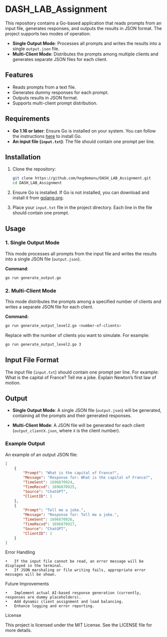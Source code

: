# DASH_LAB_Assignment

This repository contains a Go-based application that reads prompts from an input file, generates responses, and outputs the results in JSON format. The project supports two modes of operation:

- **Single Output Mode**: Processes all prompts and writes the results into a single `output.json` file.
- **Multi-Client Mode**: Distributes the prompts among multiple clients and generates separate JSON files for each client.

## Features

- Reads prompts from a text file.
- Generates dummy responses for each prompt.
- Outputs results in JSON format.
- Supports multi-client prompt distribution.

## Requirements

- **Go 1.16 or later**: Ensure Go is installed on your system. You can follow the instructions [here](https://golang.org/doc/install) to install Go.
- **An input file (`input.txt`)**: The file should contain one prompt per line.

## Installation

1. Clone the repository:
    ```bash
    git clone https://github.com/hegdemanu/DASH_LAB_Assignment.git
    cd DASH_LAB_Assignment
    ```

2. Ensure Go is installed. If Go is not installed, you can download and install it from [golang.org](https://golang.org).

3. Place your `input.txt` file in the project directory. Each line in the file should contain one prompt.

## Usage

### 1. Single Output Mode
This mode processes all prompts from the input file and writes the results into a single JSON file (`output.json`).

**Command**:
```bash
go run generate_output.go
```
### 2. Multi-Client Mode

This mode distributes the prompts among a specified number of clients and writes a separate JSON file for each client.

**Command:**

```bash
go run generate_output_level2.go <number-of-clients>
```
Replace <number-of-clients> with the number of clients you want to simulate. For example:
```bash
go run generate_output_level2.go 3
```

## Input File Format

The input file (`input.txt`) should contain one prompt per line. For example:
What is the capital of France?
Tell me a joke.
Explain Newton’s first law of motion.

## Output

- **Single Output Mode**: A single JSON file (`output.json`) will be generated, containing all the prompts and their generated responses.
  
- **Multi-Client Mode**: A JSON file will be generated for each client (`output_clientX.json`, where `X` is the client number).

### Example Output

An example of an output JSON file:

```json
[
    {
        "Prompt": "What is the capital of France?",
        "Message": "Response for: What is the capital of France?",
        "TimeSent": 1696870924,
        "TimeRecvd": 1696870925,
        "Source": "ChatGPT",
        "ClientID": 1
    },
    {
        "Prompt": "Tell me a joke.",
        "Message": "Response for: Tell me a joke.",
        "TimeSent": 1696870926,
        "TimeRecvd": 1696870927,
        "Source": "ChatGPT",
        "ClientID": 1
    }
]

```
Error Handling

	•	If the input file cannot be read, an error message will be displayed in the terminal.
	•	If JSON marshaling or file writing fails, appropriate error messages will be shown.

Future Improvements

	•	Implement actual AI-based response generation (currently, responses are dummy placeholders).
	•	Add dynamic client assignment and load balancing.
	•	Enhance logging and error reporting.

License

This project is licensed under the MIT License. See the LICENSE file for more details.
